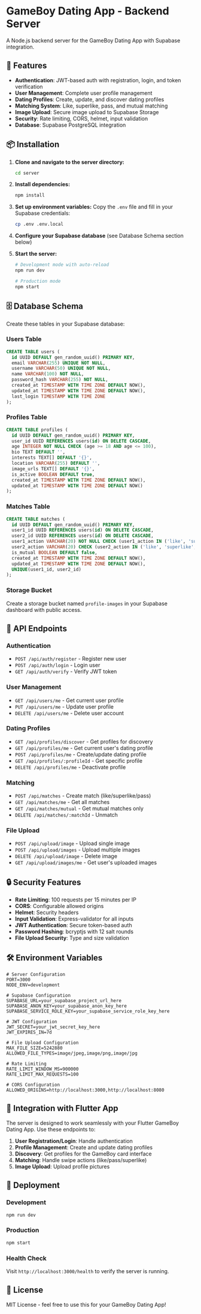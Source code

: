 # GameBoy Dating App - Backend Server

A Node.js backend server for the GameBoy Dating App with Supabase integration.

## 🚀 Features

- **Authentication**: JWT-based auth with registration, login, and token verification
- **User Management**: Complete user profile management
- **Dating Profiles**: Create, update, and discover dating profiles
- **Matching System**: Like, superlike, pass, and mutual matching
- **Image Upload**: Secure image upload to Supabase Storage
- **Security**: Rate limiting, CORS, helmet, input validation
- **Database**: Supabase PostgreSQL integration

## 📦 Installation

1. **Clone and navigate to the server directory:**
   ```bash
   cd server
   ```

2. **Install dependencies:**
   ```bash
   npm install
   ```

3. **Set up environment variables:**
   Copy the `.env` file and fill in your Supabase credentials:
   ```bash
   cp .env .env.local
   ```

4. **Configure your Supabase database** (see Database Schema section below)

5. **Start the server:**
   ```bash
   # Development mode with auto-reload
   npm run dev

   # Production mode
   npm start
   ```

## 🗄️ Database Schema

Create these tables in your Supabase database:

### Users Table
```sql
CREATE TABLE users (
  id UUID DEFAULT gen_random_uuid() PRIMARY KEY,
  email VARCHAR(255) UNIQUE NOT NULL,
  username VARCHAR(50) UNIQUE NOT NULL,
  name VARCHAR(100) NOT NULL,
  password_hash VARCHAR(255) NOT NULL,
  created_at TIMESTAMP WITH TIME ZONE DEFAULT NOW(),
  updated_at TIMESTAMP WITH TIME ZONE DEFAULT NOW(),
  last_login TIMESTAMP WITH TIME ZONE
);
```

### Profiles Table
```sql
CREATE TABLE profiles (
  id UUID DEFAULT gen_random_uuid() PRIMARY KEY,
  user_id UUID REFERENCES users(id) ON DELETE CASCADE,
  age INTEGER NOT NULL CHECK (age >= 18 AND age <= 100),
  bio TEXT DEFAULT '',
  interests TEXT[] DEFAULT '{}',
  location VARCHAR(255) DEFAULT '',
  image_urls TEXT[] DEFAULT '{}',
  is_active BOOLEAN DEFAULT true,
  created_at TIMESTAMP WITH TIME ZONE DEFAULT NOW(),
  updated_at TIMESTAMP WITH TIME ZONE DEFAULT NOW()
);
```

### Matches Table
```sql
CREATE TABLE matches (
  id UUID DEFAULT gen_random_uuid() PRIMARY KEY,
  user1_id UUID REFERENCES users(id) ON DELETE CASCADE,
  user2_id UUID REFERENCES users(id) ON DELETE CASCADE,
  user1_action VARCHAR(20) NOT NULL CHECK (user1_action IN ('like', 'superlike', 'pass')),
  user2_action VARCHAR(20) CHECK (user2_action IN ('like', 'superlike', 'pass')),
  is_mutual BOOLEAN DEFAULT false,
  created_at TIMESTAMP WITH TIME ZONE DEFAULT NOW(),
  updated_at TIMESTAMP WITH TIME ZONE DEFAULT NOW(),
  UNIQUE(user1_id, user2_id)
);
```

### Storage Bucket
Create a storage bucket named `profile-images` in your Supabase dashboard with public access.

## 🔧 API Endpoints

### Authentication
- `POST /api/auth/register` - Register new user
- `POST /api/auth/login` - Login user
- `GET /api/auth/verify` - Verify JWT token

### User Management
- `GET /api/users/me` - Get current user profile
- `PUT /api/users/me` - Update user profile
- `DELETE /api/users/me` - Delete user account

### Dating Profiles
- `GET /api/profiles/discover` - Get profiles for discovery
- `GET /api/profiles/me` - Get current user's dating profile
- `POST /api/profiles/me` - Create/update dating profile
- `GET /api/profiles/:profileId` - Get specific profile
- `DELETE /api/profiles/me` - Deactivate profile

### Matching
- `POST /api/matches` - Create match (like/superlike/pass)
- `GET /api/matches/me` - Get all matches
- `GET /api/matches/mutual` - Get mutual matches only
- `DELETE /api/matches/:matchId` - Unmatch

### File Upload
- `POST /api/upload/image` - Upload single image
- `POST /api/upload/images` - Upload multiple images
- `DELETE /api/upload/image` - Delete image
- `GET /api/upload/images/me` - Get user's uploaded images

## 🔒 Security Features

- **Rate Limiting**: 100 requests per 15 minutes per IP
- **CORS**: Configurable allowed origins
- **Helmet**: Security headers
- **Input Validation**: Express-validator for all inputs
- **JWT Authentication**: Secure token-based auth
- **Password Hashing**: bcryptjs with 12 salt rounds
- **File Upload Security**: Type and size validation

## 🛠️ Environment Variables

```env
# Server Configuration
PORT=3000
NODE_ENV=development

# Supabase Configuration
SUPABASE_URL=your_supabase_project_url_here
SUPABASE_ANON_KEY=your_supabase_anon_key_here
SUPABASE_SERVICE_ROLE_KEY=your_supabase_service_role_key_here

# JWT Configuration
JWT_SECRET=your_jwt_secret_key_here
JWT_EXPIRES_IN=7d

# File Upload Configuration
MAX_FILE_SIZE=5242880
ALLOWED_FILE_TYPES=image/jpeg,image/png,image/jpg

# Rate Limiting
RATE_LIMIT_WINDOW_MS=900000
RATE_LIMIT_MAX_REQUESTS=100

# CORS Configuration
ALLOWED_ORIGINS=http://localhost:3000,http://localhost:8080
```

## 📱 Integration with Flutter App

The server is designed to work seamlessly with your Flutter GameBoy Dating App. Use these endpoints to:

1. **User Registration/Login**: Handle authentication
2. **Profile Management**: Create and update dating profiles
3. **Discovery**: Get profiles for the GameBoy card interface
4. **Matching**: Handle swipe actions (like/pass/superlike)
5. **Image Upload**: Upload profile pictures

## 🚀 Deployment

### Development
```bash
npm run dev
```

### Production
```bash
npm start
```

### Health Check
Visit `http://localhost:3000/health` to verify the server is running.

## 📝 License

MIT License - feel free to use this for your GameBoy Dating App!
